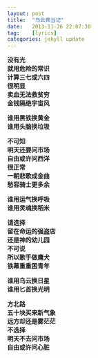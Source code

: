 ```yaml
---
layout: post
title:  "乌云典当记"
date:   2013-11-26 22:07:30
tag:    [lyrics]
categories: jekyll update
---
```


  **没有光**     
  **就用危险的常识**     
  **计算三七或六四**   
  **很明显**     
  **卖血无法救贫穷**   
  **金钱隔绝宇宙风**   


  **谁用黑铁换黄金**     
  **谁用头脑换垃圾**  


  **不可知**   
  **明天还要问市场**   
  **自由或许问西洋**   
  **很正常**   
  **一朝悲歌成金曲**   
  **愁容骑士更多余** 


  **谁用运气换呼吸**  
  **谁用灵魂换稻米**  


  **请选择**  
  **留在命运的强盗店**  
  **还是神的幼儿园**  
  **不可说**  
  **所以歌手做鹰犬**  
  **铁幕重重困青年**  


  **谁用乌云换日星**  
  **谁用匕首换光明**  


  **方北路**  
  **五十块买来新气象**  
  **远方却还是雾茫茫**  
  **不选择**  
  **明天不去问市场**  
  **自由或许问心脏**   
